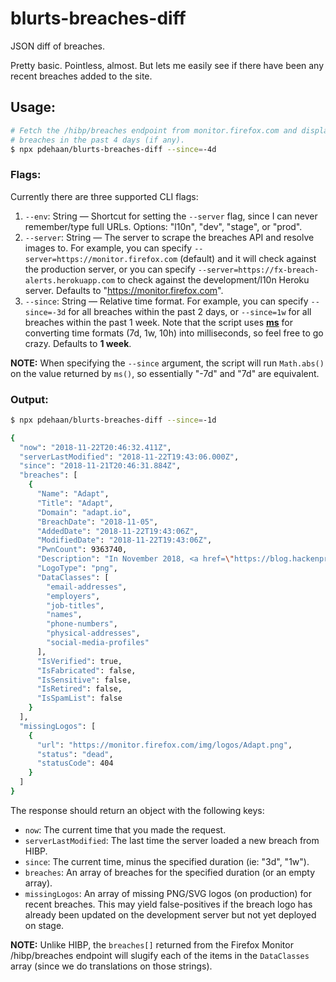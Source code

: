 # blurts-breaches-diff

JSON diff of breaches.

Pretty basic. Pointless, almost. But lets me easily see if there have been any recent breaches added to the site.

## Usage:

```sh
# Fetch the /hibp/breaches endpoint from monitor.firefox.com and display any
# breaches in the past 4 days (if any).
$ npx pdehaan/blurts-breaches-diff --since=-4d
```

### Flags:

Currently there are three supported CLI flags:

1. `--env`: String &mdash; Shortcut for setting the `--server` flag, since I can never remember/type full URLs. Options: "l10n", "dev", "stage", or "prod".
1. `--server`: String &mdash; The server to scrape the breaches API and resolve images to. For example, you can specify `--server=https://monitor.firefox.com` (default) and it will check against the production server, or you can specify `--server=https://fx-breach-alerts.herokuapp.com` to check against the development/l10n Heroku server. Defaults to "https://monitor.firefox.com".
1. `--since`: String &mdash; Relative time format. For example, you can specify `--since=-3d` for all breaches within the past 2 days, or `--since=1w` for all breaches within the past 1 week. Note that the script uses [**ms**](http://npm.im/ms) for converting time formats (7d, 1w, 10h) into milliseconds,
so feel free to go crazy. Defaults to **1 week**.

**NOTE:** When specifying the `--since` argument, the script will run `Math.abs()` on the value returned by `ms()`, so essentially "-7d" and "7d" are equivalent.

### Output:

```sh
$ npx pdehaan/blurts-breaches-diff --since=-1d

{
  "now": "2018-11-22T20:46:32.411Z",
  "serverLastModified": "2018-11-22T19:43:06.000Z",
  "since": "2018-11-21T20:46:31.884Z",
  "breaches": [
    {
      "Name": "Adapt",
      "Title": "Adapt",
      "Domain": "adapt.io",
      "BreachDate": "2018-11-05",
      "AddedDate": "2018-11-22T19:43:06Z",
      "ModifiedDate": "2018-11-22T19:43:06Z",
      "PwnCount": 9363740,
      "Description": "In November 2018, <a href=\"https://blog.hackenproof.com/industry-news/another-decision-makers-database-leaked/\" target=\"_blank\" rel=\"noopener\">security researcher Bob Diachenko identified an unprotected database hosted by data aggregator &quot;Adapt&quot;</a>. A provider of &quot;Fresh Quality Contacts&quot;, the service exposed over 9.3M unique records of individuals and employer information including their names, employers, job titles, contact information and data relating to the employer including organisation description, size and revenue. No response was received from Adapt when contacted.",
      "LogoType": "png",
      "DataClasses": [
        "email-addresses",
        "employers",
        "job-titles",
        "names",
        "phone-numbers",
        "physical-addresses",
        "social-media-profiles"
      ],
      "IsVerified": true,
      "IsFabricated": false,
      "IsSensitive": false,
      "IsRetired": false,
      "IsSpamList": false
    }
  ],
  "missingLogos": [
    {
      "url": "https://monitor.firefox.com/img/logos/Adapt.png",
      "status": "dead",
      "statusCode": 404
    }
  ]
}
```

The response should return an object with the following keys:

- `now`: The current time that you made the request.
- `serverLastModified`: The last time the server loaded a new breach from HIBP.
- `since`: The current time, minus the specified duration (ie: "3d", "1w").
- `breaches`: An array of breaches for the specified duration (or an empty array).
- `missingLogos`: An array of missing PNG/SVG logos (on production) for recent breaches. This may yield false-positives if the breach logo has already been updated on
  the development server but not yet deployed on stage.

**NOTE:** Unlike HIBP, the `breaches[]` returned from the Firefox Monitor /hibp/breaches endpoint will slugify each of the items in the `DataClasses` array (since we do translations on those strings).

